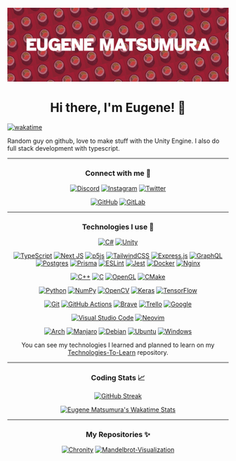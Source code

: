 [![Banner](images/eugene.png)](https://github.com/SushiWaUmai)

<h1 align="center">
Hi there, I'm Eugene! 👋
</h1>

[![wakatime](https://wakatime.com/badge/user/8cc0a80a-7a1a-448c-8c5e-742ed9a33792.svg)](https://wakatime.com/@SushiWaUmai)

Random guy on github, love to make stuff with the Unity Engine. I also do full stack development with typescript.

---

<div align="center">

### Connect with me 🤝

[![Discord](https://img.shields.io/badge/SushiWaUmai%235351-%237289DA.svg?style=for-the-badge&logo=discord&logoColor=white)](https://discord.com/users/356155984412147723/)
[![Instagram](https://img.shields.io/badge/eugenematsumura-%23E4405F.svg?style=for-the-badge&logo=Instagram&logoColor=white)](https://www.instagram.com/eugenematsumura/)
[![Twitter](https://img.shields.io/badge/EugeneMatsumur1-%231DA1F2.svg?style=for-the-badge&logo=Twitter&logoColor=white)](https://twitter.com/EugeneMatsumur1)

[![GitHub](https://img.shields.io/badge/SushiWaUmai-%23121011.svg?style=for-the-badge&logo=github&logoColor=white)](https://github.com/SushiWaUmai/)
[![GitLab](https://img.shields.io/badge/SushiWaUmai-%23181717.svg?style=for-the-badge&logo=gitlab&logoColor=white)](https://gitlab.com/SushiWaUmai)


---

### Technologies I use 📱

[![C#](https://img.shields.io/badge/c%23-%23239120.svg?style=for-the-badge&logo=c-sharp&logoColor=white)](https://docs.microsoft.com/en-us/dotnet/csharp/)
[![Unity](https://img.shields.io/badge/unity-%23000000.svg?style=for-the-badge&logo=unity&logoColor=white)](https://unity.com/)

[![TypeScript](https://img.shields.io/badge/typescript-%23007ACC.svg?style=for-the-badge&logo=typescript&logoColor=white)](https://www.typescriptlang.org/)
[![Next JS](https://img.shields.io/badge/Next-black?style=for-the-badge&logo=next.js&logoColor=white)](https://nextjs.org/)
[![p5js](https://img.shields.io/badge/p5.js-ED225D?style=for-the-badge&logo=p5.js&logoColor=FFFFFF)](https://p5js.org/)
[![TailwindCSS](https://img.shields.io/badge/tailwindcss-%2338B2AC.svg?style=for-the-badge&logo=tailwind-css&logoColor=white)](https://tailwindcss.com/)
[![Express.js](https://img.shields.io/badge/express.js-%23404d59.svg?style=for-the-badge&logo=express&logoColor=%2361DAFB)](https://expressjs.com/)
[![GraphQL](https://img.shields.io/badge/-GraphQL-E10098?style=for-the-badge&logo=graphql&logoColor=white)](https://graphql.org/)
[![Postgres](https://img.shields.io/badge/postgres-%23316192.svg?style=for-the-badge&logo=postgresql&logoColor=white)](https://www.postgresql.org/)
[![Prisma](https://img.shields.io/badge/Prisma-3982CE?style=for-the-badge&logo=Prisma&logoColor=white)](https://www.prisma.io/)
[![ESLint](https://img.shields.io/badge/ESLint-4B3263?style=for-the-badge&logo=eslint&logoColor=white)](https://eslint.org/)
[![Jest](https://img.shields.io/badge/-jest-%23C21325?style=for-the-badge&logo=jest&logoColor=white)](https://jestjs.io/)
[![Docker](https://img.shields.io/badge/docker-%230db7ed.svg?style=for-the-badge&logo=docker&logoColor=white)](https://www.docker.com/)
[![Nginx](https://img.shields.io/badge/nginx-%23009639.svg?style=for-the-badge&logo=nginx&logoColor=white)](https://www.nginx.com/)

[![C++](https://img.shields.io/badge/c++-%2300599C.svg?style=for-the-badge&logo=c%2B%2B&logoColor=white)](https://www.cplusplus.com/)
[![C](https://img.shields.io/badge/c-%2300599C.svg?style=for-the-badge&logo=c&logoColor=white)](https://en.cppreference.com/w/c/language)
[![OpenGL](https://img.shields.io/badge/OpenGL-%23FFFFFF.svg?style=for-the-badge&logo=opengl)](https://www.opengl.org/)
[![CMake](https://img.shields.io/badge/CMake-%23008FBA.svg?style=for-the-badge&logo=cmake&logoColor=white)](https://cmake.org/)

[![Python](https://img.shields.io/badge/python-3670A0?style=for-the-badge&logo=python&logoColor=ffdd54)](https://www.python.org/)
[![NumPy](https://img.shields.io/badge/numpy-%23013243.svg?style=for-the-badge&logo=numpy&logoColor=white)](https://numpy.org/)
[![OpenCV](https://img.shields.io/badge/opencv-%23white.svg?style=for-the-badge&logo=opencv&logoColor=white)](https://opencv.org/)
[![Keras](https://img.shields.io/badge/Keras-%23D00000.svg?style=for-the-badge&logo=Keras&logoColor=white)](https://keras.io/)
[![TensorFlow](https://img.shields.io/badge/TensorFlow-%23FF6F00.svg?style=for-the-badge&logo=TensorFlow&logoColor=white)](https://www.tensorflow.org/)

[![Git](https://img.shields.io/badge/git-%23F05033.svg?style=for-the-badge&logo=git&logoColor=white)](https://git-scm.com/)
[![GitHub Actions](https://img.shields.io/badge/githubactions-%232671E5.svg?style=for-the-badge&logo=githubactions&logoColor=white)](https://github.com/features/actions)
[![Brave](https://img.shields.io/badge/Brave-FB542B?style=for-the-badge&logo=Brave&logoColor=white)](https://brave.com/)
[![Trello](https://img.shields.io/badge/Trello-%23026AA7.svg?style=for-the-badge&logo=Trello&logoColor=white)](https://trello.com/)
[![Google](https://img.shields.io/badge/google-4285F4?style=for-the-badge&logo=google&logoColor=white)](https://www.google.com/)

[![Visual Studio Code](https://img.shields.io/badge/Visual%20Studio%20Code-0078d7.svg?style=for-the-badge&logo=visual-studio-code&logoColor=white)](https://code.visualstudio.com/)
[![Neovim](https://img.shields.io/badge/NeoVim-%2357A143.svg?&style=for-the-badge&logo=neovim&logoColor=white)](https://neovim.io/)

[![Arch](https://img.shields.io/badge/Arch%20Linux-1793D1?logo=arch-linux&logoColor=fff&style=for-the-badge)](https://archlinux.org/)
[![Manjaro](https://img.shields.io/badge/Manjaro-35BF5C?style=for-the-badge&logo=Manjaro&logoColor=white)](https://manjaro.org/)
[![Debian](https://img.shields.io/badge/Debian-D70A53?style=for-the-badge&logo=debian&logoColor=white)](https://www.debian.org/)
[![Ubuntu](https://img.shields.io/badge/Ubuntu-E95420?style=for-the-badge&logo=ubuntu&logoColor=white)](https://ubuntu.com/)
[![Windows](https://img.shields.io/badge/Windows-0078D6?style=for-the-badge&logo=windows&logoColor=white)](https://www.microsoft.com/en-us/windows)

You can see my technologies I learned and planned to learn on my [Technologies-To-Learn](https://github.com/SushiWaUmai/Technologies-To-Learn) repository.

---

### Coding Stats 📈

[![GitHub Streak](https://github-readme-streak-stats.herokuapp.com?user=SushiWaUmai&date_format=M%20j%5B%2C%20Y%5D)](https://git.io/streak-stats)


[![Eugene Matsumura's Wakatime Stats](https://github-readme-stats.vercel.app/api/wakatime?username=SushiWaUmai&layout=compact&theme=radical)](https://wakatime.com/@SushiWaUmai)

---

### My Repositories ✨

[![Chronity](https://github-readme-stats.vercel.app/api/pin/?username=SushiWaUmai&repo=Chronity&theme=radical)](https://github.com/SushiWaUmai/Chronity)
[![Mandelbrot-Visualization](https://github-readme-stats.vercel.app/api/pin/?username=SushiWaUmai&repo=Mandelbrot-Visualization&theme=radical)](https://github.com/SushiWaUmai/Mandelbrot-Visualization)

</div>
